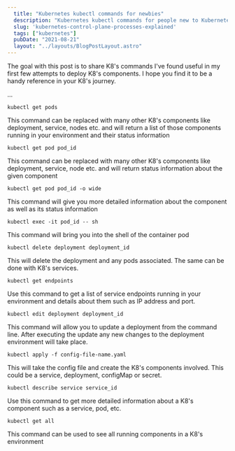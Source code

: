 ```yaml
---
  title: "Kubernetes kubectl commands for newbies"
  description: "Kubernetes kubectl commands for people new to Kubernetes"
  slug: 'kubernetes-control-plane-processes-explained'
  tags: ["kubernetes"]
  pubDate: "2021-08-21"
  layout: "../layouts/BlogPostLayout.astro"
---
```



The goal with this post is to share K8's commands I've found useful in my first few attempts to deploy K8's components. I hope you find it to be a handy reference in your K8's journey.

...


```
kubectl get pods
```
This command can be replaced with many other K8's components like deployment, service, nodes etc. and will return a list of those components running in your environment and their status information

```
kubectl get pod pod_id
```

This command can be replaced with many other K8's components like deployment, service, node etc. and will return status information about the given component

```
kubectl get pod pod_id -o wide
```
This command will give you more detailed information about the component as well as its status information


```
kubectl exec -it pod_id -- sh
```
This command will bring you into the shell of the container pod


```
kubectl delete deployment deployment_id
```
This will delete the deployment and any pods associated. The same can be done with K8's services.


```
kubectl get endpoints
```
Use this command to get a list of service endpoints running in your environment and details about them such as IP address and port.


```
kubectl edit deployment deployment_id
```
This command will allow you to update a deployment from the command line. After executing the update any new changes to the deployment environment will take place.

```
kubectl apply -f config-file-name.yaml
```
This will take the config file and create the K8's components involved. This could be a service, deployment, configMap or secret.

```
kubectl describe service service_id
```
Use this command to get more detailed information about a K8's component such as a service, pod, etc.

```
kubectl get all
```
This command can be used to see all running components in a K8's environment

